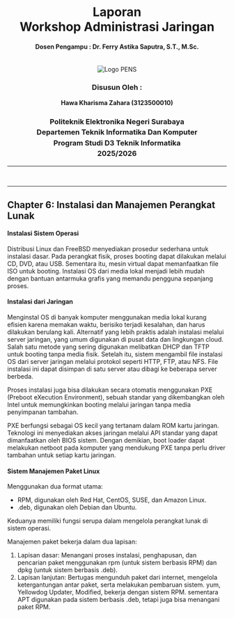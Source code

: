 <div align="center">
  <h1 style="text-align: center;font-weight: bold">Laporan<br>Workshop Administrasi Jaringan<br></h1>
  <h4 style="text-align: center;">Dosen Pengampu : Dr. Ferry Astika Saputra, S.T., M.Sc.</h4>
</div>
<br />
<div align="center">
  <img src="https://upload.wikimedia.org/wikipedia/id/4/44/Logo_PENS.png" alt="Logo PENS">
  <h3 style="text-align: center;">Disusun Oleh :</h3>
  <p style="text-align: center;">
    <strong>Hawa Kharisma Zahara (3123500010)</strong>
  </p>
<h3 style="text-align: center;line-height: 1.5">Politeknik Elektronika Negeri Surabaya<br>Departemen Teknik Informatika Dan Komputer<br>Program Studi D3 Teknik Informatika<br>2025/2026</h3>
  <hr>
</div>
<br>

---

## Chapter 6: Instalasi dan Manajemen Perangkat Lunak



#### Instalasi Sistem Operasi
Distribusi Linux dan FreeBSD menyediakan prosedur sederhana untuk instalasi dasar. Pada perangkat fisik, proses booting dapat dilakukan melalui CD, DVD, atau USB. Sementara itu, mesin virtual dapat memanfaatkan file ISO untuk booting. Instalasi OS dari media lokal menjadi lebih mudah dengan bantuan antarmuka grafis yang memandu pengguna sepanjang proses.



#### Instalasi dari Jaringan
Menginstal OS di banyak komputer menggunakan media lokal kurang efisien karena memakan waktu, berisiko terjadi kesalahan, dan harus dilakukan berulang kali. Alternatif yang lebih praktis adalah instalasi melalui server jaringan, yang umum digunakan di pusat data dan lingkungan cloud.
Salah satu metode yang sering digunakan melibatkan DHCP dan TFTP untuk booting tanpa media fisik. Setelah itu, sistem mengambil file instalasi OS dari server jaringan melalui protokol seperti HTTP, FTP, atau NFS. File instalasi ini dapat disimpan di satu server atau dibagi ke beberapa server berbeda.

Proses instalasi juga bisa dilakukan secara otomatis menggunakan PXE (Preboot eXecution Environment), sebuah standar yang dikembangkan oleh Intel untuk memungkinkan booting melalui jaringan tanpa media penyimpanan tambahan.

PXE berfungsi sebagai OS kecil yang tertanam dalam ROM kartu jaringan. Teknologi ini menyediakan akses jaringan melalui API standar yang dapat dimanfaatkan oleh BIOS sistem. Dengan demikian, boot loader dapat melakukan netboot pada komputer yang mendukung PXE tanpa perlu driver tambahan untuk setiap kartu jaringan.



#### Sistem Manajemen Paket Linux
Menggunakan dua format utama:
- RPM, digunakan oleh Red Hat, CentOS, SUSE, dan Amazon Linux.  
- .deb, digunakan oleh Debian dan Ubuntu. 

Keduanya memiliki fungsi serupa dalam mengelola perangkat lunak di sistem operasi.

Manajemen paket bekerja dalam dua lapisan:
1. Lapisan dasar: Menangani proses instalasi, penghapusan, dan pencarian paket menggunakan rpm (untuk sistem berbasis RPM) dan dpkg (untuk sistem berbasis .deb).
2. Lapisan lanjutan: Bertugas mengunduh paket dari internet, mengelola ketergantungan antar paket, serta melakukan pembaruan sistem. yum,  Yellowdog Updater, Modified, bekerja dengan sistem RPM. sementara APT digunakan pada sistem berbasis .deb, tetapi juga bisa menangani paket RPM.


